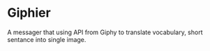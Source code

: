 # Giphier
A messager that using API from Giphy to translate vocabulary, short sentance into single image.
 
